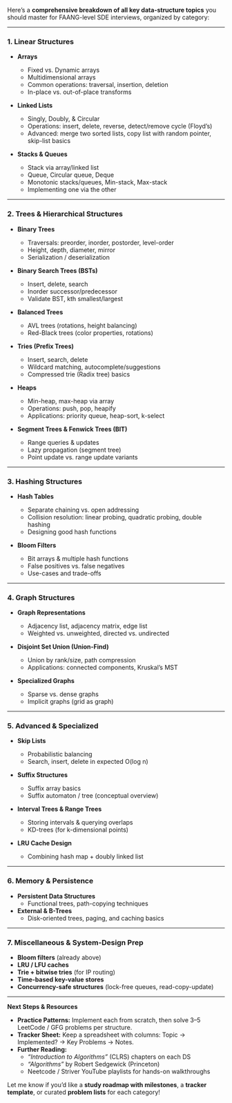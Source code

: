 Here’s a **comprehensive breakdown of all key data-structure topics** you should master for FAANG-level SDE interviews, organized by category:

---

### 1. Linear Structures  
- **Arrays**  
  - Fixed vs. Dynamic arrays  
  - Multidimensional arrays  
  - Common operations: traversal, insertion, deletion  
  - In-place vs. out-of-place transforms  

- **Linked Lists**  
  - Singly, Doubly, & Circular  
  - Operations: insert, delete, reverse, detect/remove cycle (Floyd’s)  
  - Advanced: merge two sorted lists, copy list with random pointer, skip-list basics  

- **Stacks & Queues**  
  - Stack via array/linked list  
  - Queue, Circular queue, Deque  
  - Monotonic stacks/queues, Min-stack, Max-stack  
  - Implementing one via the other  

---

### 2. Trees & Hierarchical Structures  
- **Binary Trees**  
  - Traversals: preorder, inorder, postorder, level-order  
  - Height, depth, diameter, mirror  
  - Serialization / deserialization  

- **Binary Search Trees (BSTs)**  
  - Insert, delete, search  
  - Inorder successor/predecessor  
  - Validate BST, kth smallest/largest  

- **Balanced Trees**  
  - AVL trees (rotations, height balancing)  
  - Red-Black trees (color properties, rotations)  

- **Tries (Prefix Trees)**  
  - Insert, search, delete  
  - Wildcard matching, autocomplete/suggestions  
  - Compressed trie (Radix tree) basics  

- **Heaps**  
  - Min-heap, max-heap via array  
  - Operations: push, pop, heapify  
  - Applications: priority queue, heap-sort, k-select  

- **Segment Trees & Fenwick Trees (BIT)**  
  - Range queries & updates  
  - Lazy propagation (segment tree)  
  - Point update vs. range update variants  

---

### 3. Hashing Structures  
- **Hash Tables**  
  - Separate chaining vs. open addressing  
  - Collision resolution: linear probing, quadratic probing, double hashing  
  - Designing good hash functions  

- **Bloom Filters**  
  - Bit arrays & multiple hash functions  
  - False positives vs. false negatives  
  - Use-cases and trade-offs  

---

### 4. Graph Structures  
- **Graph Representations**  
  - Adjacency list, adjacency matrix, edge list  
  - Weighted vs. unweighted, directed vs. undirected  

- **Disjoint Set Union (Union-Find)**  
  - Union by rank/size, path compression  
  - Applications: connected components, Kruskal’s MST  

- **Specialized Graphs**  
  - Sparse vs. dense graphs  
  - Implicit graphs (grid as graph)  

---

### 5. Advanced & Specialized  
- **Skip Lists**  
  - Probabilistic balancing  
  - Search, insert, delete in expected O(log n)  

- **Suffix Structures**  
  - Suffix array basics  
  - Suffix automaton / tree (conceptual overview)  

- **Interval Trees & Range Trees**  
  - Storing intervals & querying overlaps  
  - KD-trees (for k-dimensional points)  

- **LRU Cache Design**  
  - Combining hash map + doubly linked list  

---

### 6. Memory & Persistence  
- **Persistent Data Structures**  
  - Functional trees, path-copying techniques  
- **External & B-Trees**  
  - Disk-oriented trees, paging, and caching basics  

---

### 7. Miscellaneous & System-Design Prep  
- **Bloom filters** (already above)  
- **LRU / LFU caches**  
- **Trie + bitwise tries** (for IP routing)  
- **Time-based key-value stores**  
- **Concurrency-safe structures** (lock-free queues, read-copy-update)  

---

**Next Steps & Resources**  
- **Practice Patterns:** Implement each from scratch, then solve 3–5 LeetCode / GFG problems per structure.  
- **Tracker Sheet:** Keep a spreadsheet with columns: Topic → Implemented? → Key Problems → Notes.  
- **Further Reading:**  
  - *“Introduction to Algorithms”* (CLRS) chapters on each DS  
  - *“Algorithms”* by Robert Sedgewick (Princeton)  
  - Neetcode / Striver YouTube playlists for hands-on walkthroughs  

Let me know if you’d like a **study roadmap with milestones**, a **tracker template**, or curated **problem lists** for each category!